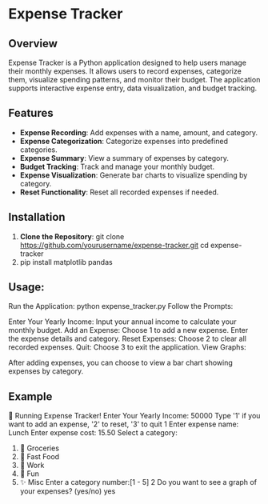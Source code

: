 # Expense Tracker

## Overview

Expense Tracker is a Python application designed to help users manage their monthly expenses. It allows users to record expenses, categorize them, visualize spending patterns, and monitor their budget. The application supports interactive expense entry, data visualization, and budget tracking.

## Features

- **Expense Recording**: Add expenses with a name, amount, and category.
- **Expense Categorization**: Categorize expenses into predefined categories.
- **Expense Summary**: View a summary of expenses by category.
- **Budget Tracking**: Track and manage your monthly budget.
- **Expense Visualization**: Generate bar charts to visualize spending by category.
- **Reset Functionality**: Reset all recorded expenses if needed.

## Installation

1. **Clone the Repository**:
   git clone https://github.com/yourusername/expense-tracker.git
   cd expense-tracker
2. pip install matplotlib pandas

 ## Usage:
Run the Application:
python expense_tracker.py
Follow the Prompts:

Enter Your Yearly Income: Input your annual income to calculate your monthly budget.
Add an Expense: Choose 1 to add a new expense. Enter the expense details and category.
Reset Expenses: Choose 2 to clear all recorded expenses.
Quit: Choose 3 to exit the application.
View Graphs:

After adding expenses, you can choose to view a bar chart showing expenses by category.

## Example
🎯 Running Expense Tracker!
Enter Your Yearly Income: 
50000
Type '1' if you want to add an expense, '2' to reset, '3' to quit
1
Enter expense name: 
Lunch
Enter expense cost: 
15.50
Select a category: 
  1. 🛒 Groceries
  2. 🍔 Fast Food
  3. 💼 Work
  4. 🎉 Fun
  5. ✨ Misc
Enter a category number:[1 - 5]
2
Do you want to see a graph of your expenses? (yes/no)
yes
   
